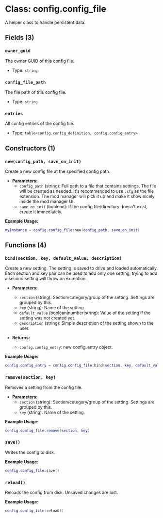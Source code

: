 # Class: config.config_file

A helper class to handle persistent data.

## Fields (3)

### `owner_guid`

The owner GUID of this config file.

- Type: `string`

### `config_file_path`

The file path of this config file.

- Type: `string`

### `entries`

All config entries of the config file.

- Type: `table<config.config_definition, config.config_entry>`

## Constructors (1)

### `new(config_path, save_on_init)`

Create a new config file at the specified config path.

- **Parameters:**
  - `config_path` (string): Full path to a file that contains settings. The file will be created as needed. It's recommended to use `.cfg` as the file extension. The mod manager will pick it up and make it show nicely inside the mod manager UI.
  - `save_on_init` (boolean): If the config file/directory doesn't exist, create it immediately.

**Example Usage:**
```lua
myInstance = config.config_file:new(config_path, save_on_init)
```

## Functions (4)

### `bind(section, key, default_value, description)`

Create a new setting. The setting is saved to drive and loaded automatically.
Each section and key pair can be used to add only one setting,
trying to add a second setting will throw an exception.

- **Parameters:**
  - `section` (string): Section/category/group of the setting. Settings are grouped by this.
  - `key` (string): Name of the setting.
  - `default_value` (boolean|number|string): Value of the setting if the setting was not created yet.
  - `description` (string): Simple description of the setting shown to the user.

- **Returns:**
  - `config.config_entry`: new config_entry object.

**Example Usage:**
```lua
config.config_entry = config.config_file:bind(section, key, default_value, description)
```

### `remove(section, key)`

Removes a setting from the config file.

- **Parameters:**
  - `section` (string): Section/category/group of the setting. Settings are grouped by this.
  - `key` (string): Name of the setting.

**Example Usage:**
```lua
config.config_file:remove(section, key)
```

### `save()`

Writes the config to disk.

**Example Usage:**
```lua
config.config_file:save()
```

### `reload()`

Reloads the config from disk. Unsaved changes are lost.

**Example Usage:**
```lua
config.config_file:reload()
```


